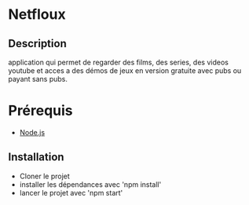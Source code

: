 # Netfloux

## Description
application qui permet de regarder des films, des series, des videos youtube et acces a des démos de jeux
en version gratuite avec pubs ou payant sans pubs.

# Prérequis

- [Node.js](https://node.js.org/en/)

## Installation

- Cloner le projet
- installer les dépendances avec 'npm install'
- lancer le projet avec 'npm start'
